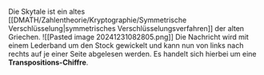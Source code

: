 Die Skytale ist ein altes [[DMATH/Zahlentheorie/Kryptographie/Symmetrische Verschlüsselung|symmetrisches Verschlüsselungsverfahren]] der alten Griechen.
![[Pasted image 20241231082805.png]]
Die Nachricht wird mit einem Lederband um den Stock gewickelt und kann nun von links nach rechts auf je einer Seite abgelesen werden.
Es handelt sich hierbei um eine **Transpositions-Chiffre**.
